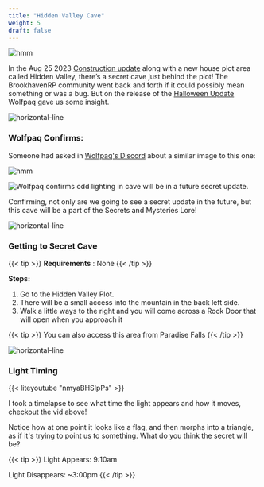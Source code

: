 ```yaml
---
title: "Hidden Valley Cave"
weight: 5
draft: false
---
```


![hmm](/images/bh/no_light_source.jpg)


In the Aug 25 2023 [Construction update](/blog/construction/) along with a new house plot area called Hidden Valley, there’s a secret cave just behind the plot!
The BrookhavenRP community went back and forth if it could possibly mean something or was a bug. But on the release of the [Halloween Update](/blog/10-13-23.md) Wolfpaq gave us some insight. 

![horizontal-line](/images/green-line.png)

### Wolfpaq Confirms:


Someone had asked in [Wolfpaq's Discord](https://discord.com/channels/482308357248647177/870010373976236052/1162417286792102060) about a similar image to this one:

![hmm](/images/bh/flag.jpg)

![Wolfpaq confirms odd lighting in cave will be in a future secret update.](/images/bh/wolf.jpg)

Confirming, not only are we going to see a secret update in the future, but this cave will be a part of the Secrets and Mysteries Lore!

![horizontal-line](/images/green-line.png)

### Getting to Secret Cave

{{< tip >}}
**Requirements** : None
{{< /tip >}}

**Steps:**
1. Go to the Hidden Valley Plot.
1. There will be a small access into the mountain in the back left side. 
1. Walk a little ways to the right and you will come across a Rock Door that will open when you approach it

{{< tip >}}
You can also access this area from Paradise Falls
{{< /tip >}}

![horizontal-line](/images/green-line.png)

### Light Timing 

{{< liteyoutube "nmyaBHSIpPs" >}}

I took a timelapse to see what time the light appears and how it moves, checkout the vid above!

Notice how at one point it looks like a flag, and then morphs into a triangle, as if it's trying to point us to something. What do you think the secret will be?


{{< tip >}}
Light Appears: 9:10am

Light Disappears: ~3:00pm
{{< /tip >}}